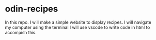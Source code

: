 # odin-recipes

In this repo. I will make a simple website to display recipes.
I will navigate my computer using the terminal
I will use vscode to write code in html to accompish this

